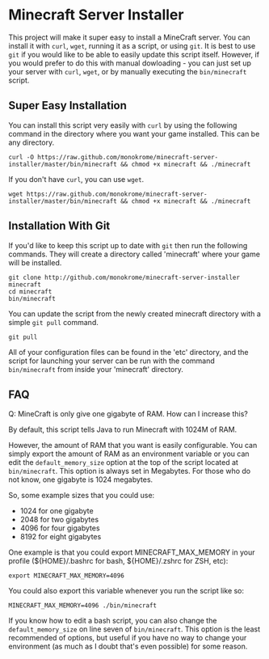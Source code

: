 Minecraft Server Installer
==========================

This project will make it super easy to install a MineCraft server. You can
install it with `curl`, `wget`, running it as a script, or using `git`. It is
best to use `git` if you would like to be able to easily update this script
itself.  However, if you would prefer to do this with manual dowloading - you
can just set up your server with `curl`, `wget`, or by manually executing the
`bin/minecraft` script.

Super Easy Installation
-----------------------

You can install this script very easily with `curl` by using the following
command in the directory where you want your game installed. This can be any
directory.

    curl -O https://raw.github.com/monokrome/minecraft-server-installer/master/bin/minecraft && chmod +x minecraft && ./minecraft

If you don't have `curl`, you can use `wget`.

    wget https://raw.github.com/monokrome/minecraft-server-installer/master/bin/minecraft && chmod +x minecraft && ./minecraft
    

Installation With Git
---------------------

If you'd like to keep this script up to date with `git` then run the following
commands. They will create a directory called 'minecraft' where your game will
be installed.

    git clone http://github.com/monokrome/minecraft-server-installer minecraft
    cd minecraft
    bin/minecraft

You can update the script from the newly created minecraft directory with a
simple `git pull` command.

    git pull

All of your configuration files can be found in the 'etc' directory, and the
script for launching your server can be run with the command `bin/minecraft`
from inside your 'minecraft' directory.

FAQ
---

Q: MineCraft is only give one gigabyte of RAM. How can I increase this?

By default, this script tells Java to run Minecraft with 1024M of RAM.

However, the amount of RAM that you want is easily configurable. You can simply
export the amount of RAM as an environment variable or you can edit the
`default_memory_size` option at the top of the script located at
`bin/minecraft`. This option is always set in Megabytes. For those who do not
know, one gigabyte is 1024 megabytes.

So, some example sizes that you could use:

- 1024 for one gigabyte
- 2048 for two gigabytes
- 4096 for four gigabytes
- 8192 for eight gigabytes

One example is that you could export MINECRAFT_MAX_MEMORY in your
profile (${HOME}/.bashrc for bash, ${HOME}/.zshrc for ZSH, etc):

    export MINECRAFT_MAX_MEMORY=4096

You could also export this variable whenever you run the script like so:

    MINECRAFT_MAX_MEMORY=4096 ./bin/minecraft

If you know how to edit a bash script, you can also change the
`default_memory_size` on line seven of `bin/minecraft`. This option is the
least recommended of options, but useful if you have no way to change your
environment (as much as I doubt that's even possible) for some reason.

